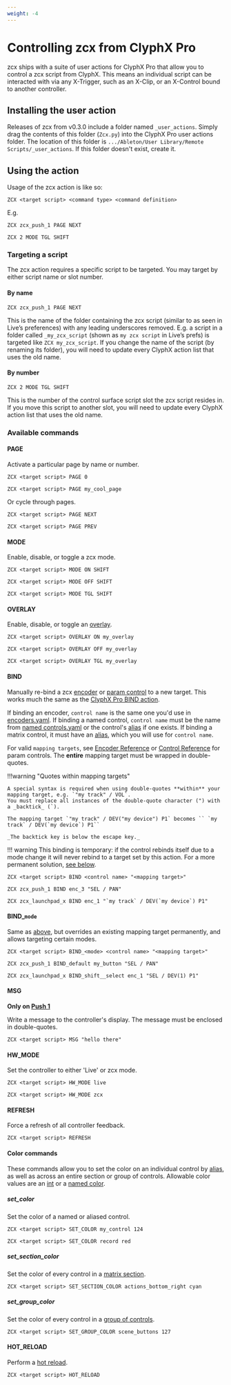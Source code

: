 ```yaml
---
weight: -4
---
```


# Controlling zcx from ClyphX Pro

zcx ships with a suite of user actions for ClyphX Pro that allow you to control a zcx script from ClyphX. This means an individual script can be interacted with via any X-Trigger, such as an X-Clip, or an X-Control bound to another controller.

## Installing the user action

Releases of zcx from v0.3.0 include a folder named `_user_actions`. Simply drag the contents of this folder (`Zcx.py`) into the ClyphX Pro user actions folder. The location of this folder is `.../Ableton/User Library/Remote Scripts/_user_actions`. If this folder doesn't exist, create it.

## Using the action

Usage of the zcx action is like so:

`ZCX <target script> <command type> <command definition>`

E.g.

`ZCX zcx_push_1 PAGE NEXT`

`ZCX 2 MODE TGL SHIFT`

### Targeting a script

The zcx action requires a specific script to be targeted. You may target by either script name or slot number.

#### By name

`ZCX zcx_push_1 PAGE NEXT`

This is the name of the folder containing the zcx script (similar to as seen in Live’s preferences) with any leading underscores removed. E.g. a script in a folder called `_my_zcx_script` (shown as `my zcx script` in Live’s prefs) is targeted like `ZCX my_zcx_script`. If you change the name of the script (by renaming its folder), you will need to update every ClyphX action list that uses the old name.

#### By number

`ZCX 2 MODE TGL SHIFT`

This is the number of the control surface script slot the zcx script resides in. If you move this script to another slot, you will need to update every ClyphX action list that uses the old name.

### Available commands

#### PAGE

Activate a particular page by name or number.

`ZCX <target script> PAGE 0`

`ZCX <target script> PAGE my_cool_page`

Or cycle through pages.

`ZCX <target script> PAGE NEXT`

`ZCX <target script> PAGE PREV`

#### MODE

Enable, disable, or toggle a zcx mode.

`ZCX <target script> MODE ON SHIFT`

`ZCX <target script> MODE OFF SHIFT`

`ZCX <target script> MODE TGL SHIFT`

#### OVERLAY

Enable, disable, or toggle an [overlay](overlays-layers.md#overlays).

`ZCX <target script> OVERLAY ON my_overlay`

`ZCX <target script> OVERLAY OFF my_overlay`

`ZCX <target script> OVERLAY TGL my_overlay`

#### BIND

Manually re-bind a zcx [encoder](../reference/encoder.md) or [param control](../reference/control/param.md) to a new target.
This works much the same as the [ClyphX Pro BIND action](https://www.cxpman.com/action-reference/global-actions/#bind-i-x).

If binding an encoder, `control name` is the same one you'd use in [encoders.yaml](../reference/configuration-files/encoders.md).
If binding a named control, `control name` must be the name from [named controls.yaml](../reference/configuration-files/named_controls.md) or the control's [alias](../reference/control/standard.md#alias) if one exists.
If binding a matrix control, it must have an [alias](../reference/control/standard.md#alias), which you will use for `control name`.

For valid `mapping targets`, see [Encoder Reference](../reference/encoder.md#mapping-targets) or [Control Reference](../reference/control/param.md#additional-mapping-targets) for param controls.
The **entire** mapping target must be wrapped in double-quotes.

!!!warning "Quotes within mapping targets"
    
    A special syntax is required when using double-quotes **within** your mapping target, e.g. `"my track" / VOL`.
    You must replace all instances of the double-quote character (") with a _backtick_ (`).

    The mapping target `"my track" / DEV("my device") P1` becomes `` `my track` / DEV(`my device`) P1``

    _The backtick key is below the escape key._


!!! warning
    This binding is temporary: if the control rebinds itself due to a mode change it will never rebind to a target set by this action.
    For a more permanent solution, [see below](#bind_mode).

`ZCX <target script> BIND <control name> "<mapping target>"`

`ZCX zcx_push_1 BIND enc_3 "SEL / PAN"`

```ZCX zcx_launchpad_x BIND enc_1 "`my track` / DEV(`my device`) P1"```

#### BIND_`mode`

Same as [above](#bind), but overrides an existing mapping target permanently, and allows targeting certain modes.

`ZCX <target script> BIND_<mode> <control name> "<mapping target>"`

`ZCX zcx_push_1 BIND_default my_button "SEL / PAN"`

`ZCX zcx_launchpad_x BIND_shift__select enc_1 "SEL / DEV(1) P1"`


#### MSG

**Only on [Push 1](../reference/hardware/push-1.md)**

Write a message to the controller's display. The message must be enclosed in double-quotes.

`ZCX <target script> MSG "hello there"`

#### HW_MODE

Set the controller to either 'Live' or zcx mode.

`ZCX <target script> HW_MODE live`

`ZCX <target script> HW_MODE zcx`

#### REFRESH

Force a refresh of all controller feedback.

`ZCX <target script> REFRESH`

#### Color commands

These commands allow you to set the color on an individual control by [alias](../reference/control/standard.md#alias), as well as across an entire section or group of controls.
Allowable color values are an [int](../reference/color.md#midi-value) or a [named color](../reference/color.md#name).

##### set_color

Set the color of a named or aliased control.

`ZCX <target script> SET_COLOR my_control 124`

`ZCX <target script> SET_COLOR record red`

##### set_section_color

Set the color of every control in a [matrix section](getting-started/zcx-concepts.md#matrix-sections).

`ZCX <target script> SET_SECTION_COLOR actions_bottom_right cyan`

##### set_group_color

Set the color of every control in a [group of controls](../reference/template.md#group-templates).

`ZCX <target script> SET_GROUP_COLOR scene_buttons 127`

#### HOT_RELOAD

Perform a [hot reload](reloading-control-surfaces.md#hot-reload).

`ZCX <target script> HOT_RELOAD`
